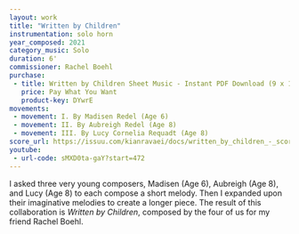 ```yaml
---
layout: work
title: "Written by Children"
instrumentation: solo horn
year_composed: 2021
category_music: Solo
duration: 6'
commissioner: Rachel Boehl
purchase:
 - title: Written by Children Sheet Music - Instant PDF Download (9 x 12)
   price: Pay What You Want
   product-key: DYwrE
movements:
 - movement: I. By Madisen Redel (Age 6)
 - movement: II. By Aubreigh Redel (Age 8)
 - movement: III. By Lucy Cornelia Requadt (Age 8)
score_url: https://issuu.com/kianravaei/docs/written_by_children_-_score
youtube:
 - url-code: sMXD0ta-gaY?start=472
---
```


I asked three very young composers, Madisen (Age 6), Aubreigh (Age 8), and Lucy (Age 8) to each compose a short melody. Then I expanded upon their imaginative melodies to create a longer piece. The result of this collaboration is _Written by Children_, composed by the four of us for my friend Rachel Boehl.